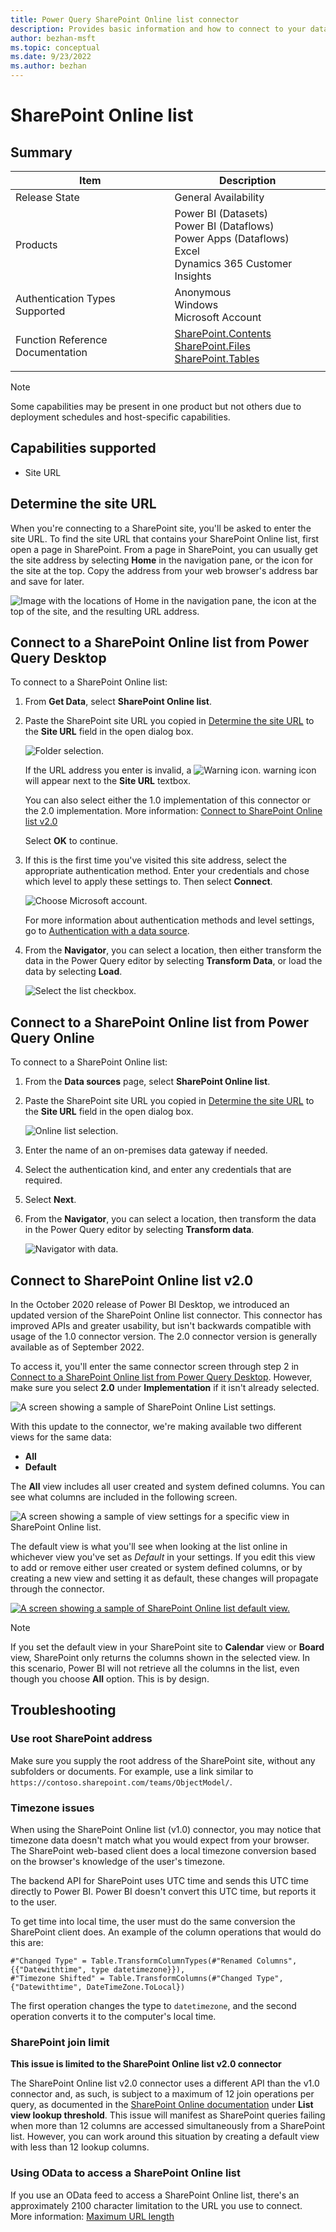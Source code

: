 ```yaml
---
title: Power Query SharePoint Online list connector
description: Provides basic information and how to connect to your data, along with troubleshooting tips for obtaining the root SharePoint address and changing the authentication method.
author: bezhan-msft
ms.topic: conceptual
ms.date: 9/23/2022
ms.author: bezhan
---
```


# SharePoint Online list

## Summary

| Item | Description |
| ---- | ----------- |
| Release State | General Availability |
| Products | Power BI (Datasets)<br/>Power BI (Dataflows)<br/>Power Apps (Dataflows)<br/>Excel<br/>Dynamics 365 Customer Insights |
| Authentication Types Supported | Anonymous<br/>Windows<br/>Microsoft Account |
| Function Reference Documentation | [SharePoint.Contents](/powerquery-m/sharepoint-contents)<br/>[SharePoint.Files](/powerquery-m/sharepoint-files)<br/>[SharePoint.Tables](/powerquery-m/sharepoint-tables) |
| | |

>[!Note]
> Some capabilities may be present in one product but not others due to deployment schedules and host-specific capabilities.

## Capabilities supported

* Site URL

## Determine the site URL

When you're connecting to a SharePoint site, you'll be asked to enter the site URL. To find the site URL that contains your SharePoint Online list, first open a page in SharePoint. From a page in SharePoint, you can usually get the site address by selecting **Home** in the navigation pane, or the icon for the site at the top. Copy the address from your web browser's address bar and save for later.

   ![Image with the locations of Home in the navigation pane, the icon at the top of the site, and the resulting URL address.](./media/sharepoint-list/sharepoint-address.png)

## Connect to a SharePoint Online list from Power Query Desktop

To connect to a SharePoint Online list:

1. From **Get Data**, select **SharePoint Online list**.

2. Paste the SharePoint site URL you copied in [Determine the site URL](#determine-the-site-url) to the **Site URL** field in the open dialog box.

   ![Folder selection.](./media/sharepoint-online-list/sharepointOnlineListUrl.png)

   If the URL address you enter is invalid, a ![Warning icon.](../images/webwarning.png) warning icon will appear next to the **Site URL** textbox.

   You can also select either the 1.0 implementation of this connector or the 2.0 implementation. More information: [Connect to SharePoint Online list v2.0](#connect-to-sharepoint-online-list-v20)

   Select **OK** to continue.

3. If this is the first time you've visited this site address, select the appropriate authentication method. Enter your credentials and chose which level to apply these settings to. Then select **Connect**.

   ![Choose Microsoft account.](./media/sharepoint-list/sharepointlistsignin.png)

    For more information about authentication methods and level settings, go to [Authentication with a data source](../connectorauthentication.md).

4. From the **Navigator**, you can select a location, then either transform the data in the Power Query editor by selecting **Transform Data**, or load the data by selecting **Load**.

   ![Select the list checkbox.](./media/sharepoint-online-list/sharepointOnlineListNavigator.png)

## Connect to a SharePoint Online list from Power Query Online

To connect to a SharePoint Online list:

1. From the **Data sources** page, select **SharePoint Online list**.

2. Paste the SharePoint site URL you copied in [Determine the site URL](#determine-the-site-url) to the **Site URL** field in the open dialog box.

   ![Online list selection.](./media/sharepoint-online-list/sharepoint-online-list-url-online.png)

3. Enter the name of an on-premises data gateway if needed.

4. Select the authentication kind, and enter any credentials that are required.

5. Select **Next**.

6. From the **Navigator**, you can select a location, then transform the data in the Power Query editor by selecting **Transform data**.

   ![Navigator with data.](./media/sharepoint-online-list/sharepoint-online-list-navigator-online.png)

## Connect to SharePoint Online list v2.0

In the October 2020 release of Power BI Desktop, we introduced an updated version of the SharePoint Online list connector. This connector has improved APIs and greater usability, but isn't backwards compatible with usage of the 1.0 connector version. The 2.0 connector version is generally available as of September 2022.

To access it, you'll enter the same connector screen through step 2 in [Connect to a SharePoint Online list from Power Query Desktop](#connect-to-a-sharepoint-online-list-from-power-query-desktop). However, make sure you select **2.0** under **Implementation** if it isn't already selected.

   ![A screen showing a sample of SharePoint Online List settings.](./media/sharepoint-online-list/sharepointonlinelistnavigator2.png)

With this update to the connector, we're making available two different views for the same data:

* **All**
* **Default**

The **All** view includes all user created and system defined columns. You can see what columns are included in the following screen.

   ![A screen showing a sample of view settings for a specific view in SharePoint Online list.](./media/sharepoint-online-list/sharepointonlinelistview.png)

The default view is what you'll see when looking at the list online in whichever view you've set as *Default* in your settings. If you edit this view to add or remove either user created or system defined columns, or by creating a new view and setting it as default, these changes will propagate through the connector.

   [ ![A screen showing a sample of SharePoint Online list default view.](./media/sharepoint-online-list/sharepointonlinelistsettings.png) ](./media/sharepoint-online-list/sharepointonlinelistsettings.png#lightbox)
   
>[!Note]
> If you set the default view in your SharePoint site to **Calendar** view or **Board** view, SharePoint only returns the columns shown in the selected view. In this scenario, Power BI will not retrieve all the columns in the list, even though you choose **All** option. This is by design.

## Troubleshooting

### Use root SharePoint address

Make sure you supply the root address of the SharePoint site, without any subfolders or documents. For example, use a link similar to `https://contoso.sharepoint.com/teams/ObjectModel/`.

### Timezone issues

When using the SharePoint Online list (v1.0) connector, you may notice that timezone data doesn't match what you would expect from your browser. The SharePoint web-based client does a local timezone conversion based on the browser's knowledge of the user's timezone.

The backend API for SharePoint uses UTC time and sends this UTC time directly to Power BI. Power BI doesn't convert this UTC time, but reports it to the user.

To get time into local time, the user must do the same conversion the SharePoint client does. An example of the column operations that would do this are:

```
#"Changed Type" = Table.TransformColumnTypes(#"Renamed Columns",{{"Datewithtime", type datetimezone}}),
#"Timezone Shifted" = Table.TransformColumns(#"Changed Type", {"Datewithtime", DateTimeZone.ToLocal})
```

The first operation changes the type to `datetimezone`, and the second operation converts it to the computer's local time.

### SharePoint join limit

**This issue is limited to the SharePoint Online list v2.0 connector**

The SharePoint Online list v2.0 connector uses a different API than the v1.0 connector and, as such, is subject to a maximum of 12 join operations per query, as documented in the [SharePoint Online documentation](/sharepoint/install/software-boundaries-limits-2019#list-and-library-limits) under **List view lookup threshold**. This issue will manifest as SharePoint queries failing when more than 12 columns are accessed simultaneously from a SharePoint list. However, you can work around this situation by creating a default view with less than 12 lookup columns. 

### Using OData to access a SharePoint Online list

If you use an OData feed to access a SharePoint Online list, there's an approximately 2100 character limitation to the URL you use to connect. More information: [Maximum URL length](OdataFeed.md#maximum-url-length)
